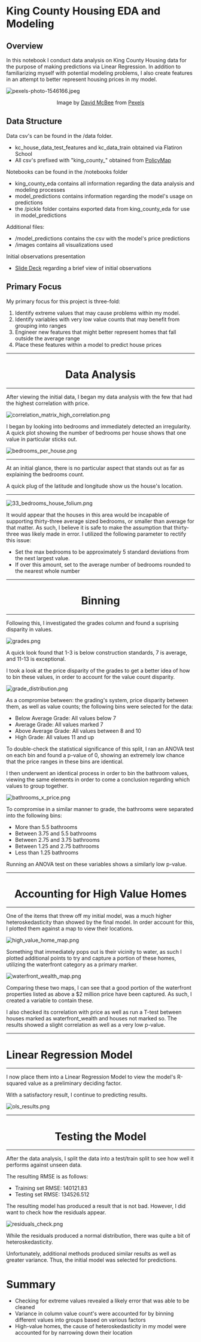 # King County Housing EDA and Modeling

## Overview

In this notebook I conduct data analysis on King County Housing data for the purpose of making predictions via Linear Regression. In addition to familiarizing myself with potential modeling problems, I also create features in an attempt to better represent housing prices in my model.

![pexels-photo-1546166.jpeg](https://raw.githubusercontent.com/ismizu/Phase_2_Project/main/images/pexels-photo-1546166.jpeg)

<center>
    Image by
    <a href = https://www.pexels.com/@davidmcbee>David McBee</a>
    from
    <a href = https://www.pexels.com>Pexels</a>
</center>

## Data Structure

Data csv's can be found in the /data folder.
- kc_house_data_test_features and kc_data_train obtained via Flatiron School
- All csv's prefixed with "king_county_" obtained from [PolicyMap](https://www.policymap.com)

Notebooks can be found in the /notebooks folder
- king_county_eda contains all information regarding the data analysis and modeling processes
- model_predictions contains information regarding the model's usage on predictions
- the /pickle folder contains exported data from king_county_eda for use in model_predictions

Additional files:
- /model_predictions contains the csv with the model's price predictions
- /images contains all visualizations used

Initial observations presentation
- [Slide Deck](https://docs.google.com/presentation/d/1QEytX4pZJEd4TIHU9B-NSurKQgvzWxwPkQBihNJvBbk/edit?usp=sharing) regarding a brief view of initial observations

## Primary Focus

My primary focus for this project is three-fold:
1. Identify extreme values that may cause problems within my model.
2. Identify variables with very low value counts that may benefit from grouping into ranges
3. Engineer new features that might better represent homes that fall outside the average range
4. Place these features within a model to predict house prices

___

# <center> Data Analysis </center>

___

After viewing the initial data, I began my data analysis with the few that had the highest correlation with price.

![correlation_matrix_high_correlation.png](https://raw.githubusercontent.com/ismizu/Phase_2_Project/main/images/correlation_matrix_high_correlation.png)

I began by looking into bedrooms and immediately detected an irregularity. A quick plot showing the number of bedrooms per house shows that one value in particular sticks out.

![bedrooms_per_house.png](https://raw.githubusercontent.com/ismizu/Phase_2_Project/main/images/bedrooms_per_house.png)

___

At an initial glance, there is no particular aspect that stands out as far as explaining the bedrooms count.

A quick plug of the latitude and longitude show us the house's location.

___

![33_bedrooms_house_folium.png](https://raw.githubusercontent.com/ismizu/Phase_2_Project/main/images/33_bedrooms_house_folium.png)

It would appear that the houses in this area would be incapable of supporting thirty-three average sized bedrooms, or smaller than average for that matter. As such, I believe it is safe to make the assumption that thirty-three was likely made in error. I utilized the following parameter to rectify this issue:

- Set the max bedrooms to be approximately 5 standard deviations from the next largest value.
- If over this amount, set to the average number of bedrooms rounded to the nearest whole number

___

#  <center> Binning </center>

___

<p>
<p>Following this, I investigated the grades column and found a suprising disparity in values.
<p>

![grades.png](https://raw.githubusercontent.com/ismizu/Phase_2_Project/main/images/grades.png)

A quick look found that 1-3 is below construction standards, 7 is average, and 11-13 is exceptional.

I took a look at the price disparity of the grades to get a better idea of how to bin these values, in order to account for the value count disparity.

![grade_distribution.png](https://raw.githubusercontent.com/ismizu/Phase_2_Project/main/images/grade_distribution.png)

As a compromise between: the grading's system, price disparity between them, as well as value counts; the following bins were selected for the data:

- Below Average Grade: All values below 7
- Average Grade: All values marked 7
- Above Average Grade: All values between 8 and 10
- High Grade: All values 11 and up

To double-check the statistical significance of this split, I ran an ANOVA test on each bin and found a p-value of 0, showing an extremely low chance that the price ranges in these bins are identical.

I then underwent an identical process in order to bin the bathroom values, viewing the same elements in order to come a conclusion regarding which values to group together.

![bathrooms_x_price.png](https://raw.githubusercontent.com/ismizu/Phase_2_Project/main/images/bathrooms_x_price.png)

To compromise in a similar manner to grade, the bathrooms were separated into the following bins:

- More than 5.5 bathrooms
- Between 3.75 and 5.5 bathrooms
- Between 2.75 and 3.75 bathrooms
- Between 1.25 and 2.75 bathrooms
- Less than 1.25 bathrooms

Running an ANOVA test on these variables shows a similarly low p-value.

___

# <center> Accounting for High Value Homes </center>

___

One of the items that threw off my initial model, was a much higher heteroskedasticity than showed by the final model. In order account for this, I plotted them against a map to view their locations.

![high_value_home_map.png](https://raw.githubusercontent.com/ismizu/Phase_2_Project/main/images/high_value_home_map.png)

Something that immediately pops out is their vicinity to water, as such I plotted additional points to try and capture a portion of these homes, utilizing the waterfront category as a primary marker.

![waterfront_wealth_map.png](https://raw.githubusercontent.com/ismizu/Phase_2_Project/main/images/waterfront_wealth_map.png)

Comparing these two maps, I can see that a good portion of the waterfront properties listed as above a $2 million price have been captured. As such, I created a variable to contain these.

I also checked its correlation with price as well as run a T-test between houses marked as waterfront_wealth and houses not marked so. The results showed a slight correlation as well as a very low p-value.

___

# Linear Regression Model

___

I now place them into a Linear Regression Model to view the model's R-squared value as a preliminary deciding factor.

With a satisfactory result, I continue to predicting results.

![ols_results.png](https://raw.githubusercontent.com/ismizu/Phase_2_Project/main/images/ols_results.png)

___

# <center> Testing the Model </center>

___

After the data analysis, I split the data into a test/train split to see how well it performs against unseen data.

The resulting RMSE is as follows:
- Training set RMSE: 140121.83
- Testing set RMSE: 134526.512

The resulting model has produced a result that is not bad. However, I did want to check how the residuals appear.

![residuals_check.png](https://raw.githubusercontent.com/ismizu/Phase_2_Project/main/images/residuals_check.png)

While the residuals produced a normal distribution, there was quite a bit of heteroskedasticity.

Unfortunately, additional methods produced similar results as well as greater variance. Thus, the initial model was selected for predictions.

# Summary

- Checking for extreme values revealed a likely error that was able to be cleaned
- Variance in column value count's were accounted for by binning different values into groups based on various factors
- High-value homes, the cause of heteroskedasticity in my model were accounted for by narrowing down their location
